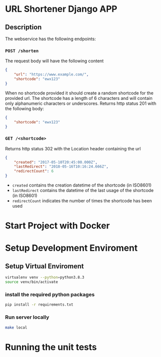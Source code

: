 # URL Shortener Django APP
## Description
The webservice has the following endpoints:

###  `POST /shorten`

The request body will have the following content
```json
{
    "url": "https://www.example.com/",
    "shortcode": "ewx123"
}
```
When no shortcode provided it should create a random shortcode for the
provided url. The shortcode has a length of 6 characters and will contain only
alphanumeric characters or underscores.
Returns http status 201 with the following body:
```json
{
    "shortcode": "ewx123"
}
```

### `GET /<shortcode>`

Returns http status 302 with the Location header containing the url

```json
{
    "created": "2017-05-10T20:45:00.000Z",
    "lastRedirect": "2018-05-16T10:16:24.666Z",
    "redirectCount": 6
}
```
- `created` contains the creation datetime of the shortcode (in ISO8601)
- `lastRedirect` contains the datetime of the last usage of the shortcode (in
ISO8601)
- `redirectCount` indicates the number of times the shortcode has been used




# Start Project with Docker

# Setup Development Enviroment

## Setup Virtual Enviroment
```bash
virtualenv venv --python=python3.8.3
source venv/bin/activate
```
### install the required python packages
```bash
pip install -r requirements.txt
```
### Run server locally
```bash
make local
```

# Running the unit tests